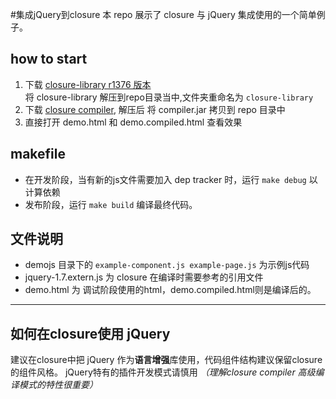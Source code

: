 #集成jQuery到closure
本 repo 展示了 closure 与 jQuery 集成使用的一个简单例子。
## how to start
1. 下载 [closure-library r1376 版本](http://code.google.com/p/closure-library/downloads/detail?name=closure-library-20111110-r1376.zip&can=2&q=)  
将 closure-library 解压到repo目录当中,文件夹重命名为 `closure-library`
2. 下载 [closure compiler](http://code.google.com/p/closure-compiler/downloads/detail?name=compiler-latest.zip&can=2&q=), 
解压后 将 compiler.jar 拷贝到 repo 目录中
3. 直接打开 demo.html 和 demo.compiled.html 查看效果

## makefile
* 在开发阶段，当有新的js文件需要加入 dep tracker 时，运行 `make debug` 以计算依赖
* 发布阶段，运行 `make build` 编译最终代码。

## 文件说明
* demojs 目录下的 `example-component.js example-page.js` 为示例js代码
* jquery-1.7.extern.js 为 closure 在编译时需要参考的引用文件
* demo.html 为 调试阶段使用的html，demo.compiled.html则是编译后的。

---
## 如何在closure使用 jQuery 
建议在closure中把 jQuery 作为**语言增强**库使用，代码组件结构建议保留closure的组件风格。
jQuery特有的插件开发模式请慎用 *（理解closure compiler 高级编译模式的特性很重要）* 